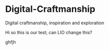 # Digital-Craftmanship
Digital craftmanship, inspiration and exploration


Hi so this is our test; can LIO change this?

ghfjh
